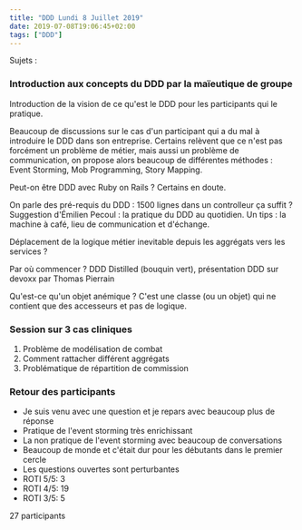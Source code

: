 ```yaml
---
title: "DDD Lundi 8 Juillet 2019"
date: 2019-07-08T19:06:45+02:00
tags: ["DDD"]
---
```


Sujets :

### Introduction aux concepts du DDD par la maïeutique de groupe

Introduction de la vision de ce qu'est le DDD pour les participants qui le pratique.

Beaucoup de discussions sur le cas d'un participant qui a du mal à introduire le DDD dans son entreprise.
Certains relèvent que ce n'est pas forcément un problème de métier, mais aussi un problème de communication,
on propose alors beaucoup de différentes méthodes : Event Storming, Mob Programming, Story Mapping.

Peut-on être DDD avec Ruby on Rails ? Certains en doute.

On parle des pré-requis du DDD : 1500 lignes dans un controlleur ça suffit ?
Suggestion d'Émilien Pecoul : la pratique du DDD au quotidien. Un tips : la machine à café, lieu de communication et d'échange.

Déplacement de la logique métier inevitable depuis les aggrégats vers les services ?

Par où commencer ? DDD Distilled (bouquin vert), présentation DDD sur devoxx par Thomas Pierrain

Qu'est-ce qu'un objet anémique ? C'est une classe (ou un objet) qui ne contient que des accesseurs et pas de logique.

### Session sur 3 cas cliniques

1) Problème de modélisation de combat
2) Comment rattacher différent aggrégats
3) Problématique de répartition de commission

### Retour des participants


- Je suis venu avec une question et je repars avec beaucoup plus de réponse
- Pratique de l'event storming très enrichissant
- La non pratique de l'event storming avec beaucoup de conversations
- Beaucoup de monde et c'était dur pour les débutants dans le premier cercle
- Les questions ouvertes sont perturbantes
- ROTI 5/5: 3
- ROTI 4/5: 19
- ROTI 3/5: 5

27 participants
